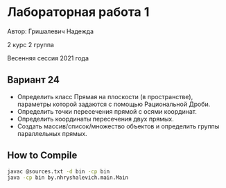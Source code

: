 # Лабораторная работа 1

Автор: Гришалевич Надежда

2 курс 2 группа

Весенняя сессия 2021 года

## Вариант 24
- Определить класс Прямая на плоскости (в пространстве), параметры которой задаются с помощью Рациональной Дроби. 
- Определить точки пересечения прямой с осями координат.
- Определить координаты пересечения двух прямых.
- Создать массив/список/множество объектов и определить группы параллельных прямых.

## How to Compile
```bash
javac @sources.txt -d bin -cp bin
java -cp bin by.nhryshalevich.main.Main
```
